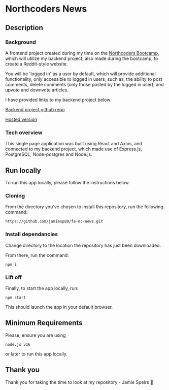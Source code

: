 # Northcoders News

## Description

### Background

A frontend project created during my time on the [Northcoders Bootcamp](https://northcoders.com/), which will utilize my backend project, also made during the bootcamp, to create a Reddit-style website.

You will be 'logged in' as a user by default, which will provide additional functionality, only accessible to logged in users, such as, the ability to post comments, delete comments (only those posted by the logged in user), and upvote and downvote articles.

I have provided links to my backend project below:

[Backend project github repo](https://github.com/jamiesp89/be-nc-news)

[Hosted version](https://be-nc-news-1.herokuapp.com/api)

### Tech overview

This single page application was built using React and Axios, and connected to my backend project, which made use of Express.js, PostgreSQL, Node-postgres and Node.js.

## Run locally

To run this app locally, please follow the instructions below.

### Cloning

From the directory you've chosen to install this repository, run the following command:

`https://github.com/jamiesp89/fe-nc-news.git`

### Install dependancies

Change directory to the location the repository has just been downloaded.

From there, run the command:

`npm i`

### Lift off

Finally, to start the app locally, run:

`npm start`

This should launch the app in your default browser.

## Minimum Requirements

Please, ensure you are using

`node.js v16`

or later to run this app locally.

## Thank you

Thank you for taking the time to look at my repository - Jamie Speirs :slightly_smiling_face:

